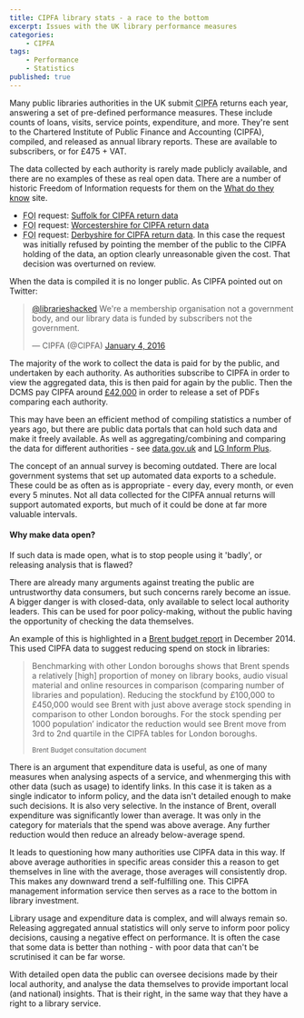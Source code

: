 ```yaml
---
title: CIPFA library stats - a race to the bottom
excerpt: Issues with the UK library performance measures
categories:
    - CIPFA
tags:
    - Performance
    - Statistics
published: true
---
```


Many public libraries authorities in the UK submit <abbr title="Chartered Institute of Public Finance and Accounting">CIPFA</abbr> returns each year, answering a set of pre-defined performance measures. These include counts of loans, visits, service points, expenditure, and more. They're sent to the Chartered Institute of Public Finance and Accounting (CIPFA), compiled, and released as annual library reports. These are available to subscribers, or for £475 + VAT.

The data collected by each authority is rarely made publicly available, and there are no examples of these as real open data. There are a number of historic Freedom of Information requests for them on the [What do they know](https://www.whatdotheyknow.com/) site.

- <abbr title="Freedom of Information">FOI</abbr> request: [Suffolk for CIPFA return data](https://www.whatdotheyknow.com/request/library_cipfa_returns_2)
- <abbr title="Freedom of Information">FOI</abbr> request: [Worcestershire for CIPFA return data](https://www.whatdotheyknow.com/request/library_statistics_40)
- <abbr title="Freedom of Information">FOI</abbr> request: [Derbyshire for CIPFA return data](https://www.whatdotheyknow.com/request/cipfa_2). In this case the request was initially refused by pointing the member of the public to the CIPFA holding of the data, an option clearly unreasonable given the cost.  That decision was overturned on review.

When the data is compiled it is no longer public. As CIPFA pointed out on Twitter:

<blockquote class="twitter-tweet" lang="en-gb"><p lang="en" dir="ltr"><a href="https://twitter.com/librarieshacked">@librarieshacked</a> We&#39;re a membership organisation not a government body, and our library data is funded by subscribers not the government.</p>&mdash; CIPFA (@CIPFA) <a href="https://twitter.com/CIPFA/status/683953497990115328">January 4, 2016</a></blockquote>
<script async src="//platform.twitter.com/widgets.js" charset="utf-8"></script>

The majority of the work to collect the data is paid for by the public, and undertaken by each authority. As authorities subscribe to CIPFA in order to view the aggregated data, this is then paid for again by the public. Then the DCMS pay CIPFA around [£42,000](http://www.cipfastats.net/news/newsstory.asp?content=17410) in order to release a set of PDFs comparing each authority.

This may have been an efficient method of compiling statistics a number of years ago, but there are public data portals that can hold such data and make it freely available. As well as aggregating/combining and comparing the data for different authorities - see [data.gov.uk](https://data.gov.uk/) and [LG Inform Plus](http://opendata.esd.org.uk/).

The concept of an annual survey is becoming outdated. There are local government systems that set up automated data exports to a schedule. These could be as often as is appropriate - every day, every month, or even every 5 minutes. Not all data collected for the CIPFA annual returns will support automated exports, but much of it could be done at far more valuable intervals.

#### Why make data open?

If such data is made open, what is to stop people using it 'badly', or releasing analysis that is flawed?

There are already many arguments against treating the public are untrustworthy data consumers, but such concerns rarely become an issue. A bigger danger is with closed-data, only available to select local authority leaders. This can be used for poor policy-making, without the public having the opportunity of checking the data themselves.

An example of this is highlighted in a [Brent budget report](http://democracy.brent.gov.uk/documents/b8067/Budget%20report%20and%20appendices%20Monday%2015-Dec-2014%2019.00%20Cabinet.pdf?T=9) in December 2014. This used CIPFA data to suggest reducing spend on stock in libraries:

<blockquote><p>Benchmarking with other London boroughs shows that Brent spends a relatively [high] proportion of money on library books, audio visual material and online resources in comparison (comparing number of libraries and population). Reducing the stockfund by £100,000 to £450,000 would see Brent with just above average stock spending in comparison to other London boroughs. For the stock spending per 1000 population’ indicator the reduction would see Brent move from 3rd to 2nd quartile in the CIPFA tables for London boroughs. </p><small>Brent Budget consultation document</small></blockquote>

There is an argument that expenditure data is useful, as one of many measures when analysing aspects of a service, and whenmerging this with other data (such as usage) to identify links. In this case it is taken as a single indicator to inform policy, and the data isn't detailed enough to make such decisions. It is also very selective. In the instance of Brent, overall expenditure was significantly lower than average. It was only in the category for materials that the spend was above average. Any further reduction would then reduce an already below-average spend.

It leads to questioning how many authorities use CIPFA data in this way. If above average authorities in specific areas consider this a reason to get themselves in line with the average, those averages will consistently drop. This makes any downward trend a self-fulfilling one. This CIPFA management information service then serves as a race to the bottom in library investment.

Library usage and expenditure data is complex, and will always remain so. Releasing aggregated annual statistics will only serve to inform poor policy decisions, causing a negative effect on performance. It is often the case that some data is better than nothing - with poor data that can't be scrutinised it can be far worse.

With detailed open data the public can oversee decisions made by their local authority, and analyse the data themselves to provide important local (and national) insights. That is their right, in the same way that they have a right to a library service.
